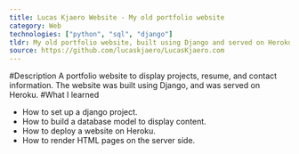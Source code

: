 ```yaml
---
title: Lucas Kjaero Website - My old portfolio website
category: Web
technologies: ["python", "sql", "django"]
tldr: My old portfolio website, built using Django and served on Heroku
source: https://github.com/lucaskjaero/LucasKjaero.com
---
```

#Description
A portfolio website to display projects, resume, and contact information. The website was built using Django, and was served on Heroku.
#What I learned
- How to set up a django project.
- How to build a database model to display content.
- How to deploy a website on Heroku.
- How to render HTML pages on the server side.
